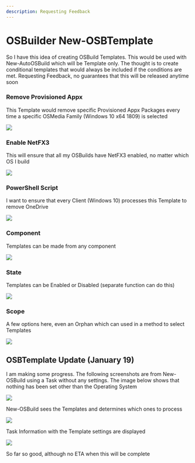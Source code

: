 ```yaml
---
description: Requesting Feedback
---
```


# OSBuilder New-OSBTemplate

So I have this idea of creating OSBuild Templates.  This would be used with New-AutoOSBuild which will be Template only.  The thought is to create conditional templates that would always be included if the conditions are met.  Requesting Feedback, no guarantees that this will be released anytime soon

### Remove Provisioned Appx

This Template would remove specific Provisioned Appx Packages every time a specific OSMedia Family \(Windows 10 x64 1809\) is selected

![](../../.gitbook/assets/image%20%28244%29.png)

### Enable NetFX3

This will ensure that all my OSBuilds have NetFX3 enabled, no matter which OS I build

![](../../.gitbook/assets/image%20%28260%29.png)

### PowerShell Script

I want to ensure that every Client \(Windows 10\) processes this Template to remove OneDrive

![](../../.gitbook/assets/image%20%28242%29.png)

### Component

Templates can be made from any component

![](../../.gitbook/assets/image%20%28278%29.png)

### State

Templates can be Enabled or Disabled \(separate function can do this\)

![](../../.gitbook/assets/image%20%28109%29.png)

### Scope

A few options here, even an Orphan which can used in a method to select Templates

![](../../.gitbook/assets/image%20%2816%29.png)

## OSBTemplate Update \(January 19\)

I am making some progress.  The following screenshots are from New-OSBuild using a Task without any settings.  The image below shows that nothing has been set other than the Operating System

![](../../.gitbook/assets/2019-01-19_19-48-56.png)

New-OSBuild sees the Templates and determines which ones to process

![](../../.gitbook/assets/2019-01-19_19-50-12.png)

Task Information with the Template settings are displayed

![](../../.gitbook/assets/2019-01-19_19-51-11%20%281%29.png)

So far so good, although no ETA when this will be complete

